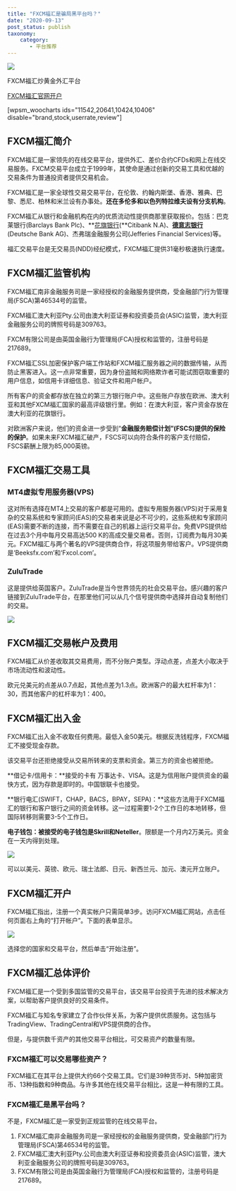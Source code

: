 ```yaml
---
title: "FXCM福汇是骗局黑平台吗？"
date: "2020-09-13"
post_status: publish
taxonomy:
    category: 
       - 平台推荐
---
```


[![](https://cdn.jsdelivr.net/gh/jarlin8/img@main/FxLogos/FXCM.png)](https://www.ssgg.net/go/fxcm-cn/)

FXCM福汇炒黄金外汇平台

[FXCM福汇官网开户](https://www.ssgg.net/go/fxcm-cn/)

\[wpsm\_woocharts ids="11542,20641,10424,10406" disable="brand,stock,userrate,review"\]

## **FXCM福汇简介**

FXCM福汇是一家领先的在线交易平台，提供外汇、差价合约CFDs和网上在线交易服务。FXCM交易平台成立于1999年，其使命是通过创新的交易工具和优越的交易条件为普通投资者提供交易机会。

FXCM福汇是一家全球性交易交易平台，在伦敦、约翰内斯堡、香港、雅典、巴黎、悉尼、柏林和米兰设有办事处。**还在多伦多和以色列特拉维夫设有分支机构**。

FXCM福汇从银行和金融机构在内的优质流动性提供商那里获取报价。包括：巴克莱银行(Barclays Bank Plc)、**[花旗银行](https://www.citibank.com.cn/)(**Citibank N.A)、[**德意志银行**](https://china.db.com/china/)(Deutsche Bank AG)、杰弗瑞金融服务公司(Jefferies Financial Services)等。

福汇交易平台是无交易员(NDD)经纪模式，FXCM福汇提供31毫秒极速执行速度。

## **FXCM福汇监管机构**

FXCM福汇南非金融服务司是一家经授权的金融服务提供商，受金融部门行为管理局(FSCA)第46534号的监管。

FXCM福汇澳大利亚Pty.公司由澳大利亚证券和投资委员会(ASIC)监管，澳大利亚金融服务公司的牌照号码是309763。

FXCM有限公司是由英国金融行为管理局(FCA)授权和监管的，注册号码是217689。

FXCM福汇SSL加密保护客户端工作站和FXCM福汇服务器之间的数据传输，从而防止黑客进入。这一点非常重要，因为身份盗贼和网络欺诈者可能试图窃取重要的用户信息，如信用卡详细信息、验证文件和用户帐户。

所有客户的资金都存放在独立的第三方银行账户中。这些账户存放在欧洲、澳大利亚和其他FXCM福汇国家的最高评级银行里。例如：在澳大利亚，客户资金存放在澳大利亚的花旗银行。

对欧洲客户来说，他们的资金进一步受到“**金融服务赔偿计划”(FSCS)提供的保险的保护**。如果未来FXCM福汇破产，FSCS可以向符合条件的客户支付赔偿，FSCS薪酬上限为85,000英镑。

## **FXCM福汇交易工具**

### **MT4虚拟专用服务器(VPS)**

这对所有选择在MT4上交易的客户都是可用的。虚拟专用服务器(VPS)对于采用复杂的交易系统和专家顾问(EAS)的交易者来说是必不可少的，这些系统和专家顾问(EAS)需要不断的连接，而不需要在自己的机器上运行交易平台。免费VPS提供给在过去3个月中每月交易高达500 K的高成交量交易者。否则，订阅费为每月30美元。FXCM福汇与两个著名的VPS提供商合作，将这项服务带给客户。VPS提供商是‘Beeksfx.com’和‘Fxcol.com’。

### **ZuluTrade**

这是提供给英国客户。ZuluTrade是当今世界领先的社会交易平台。感兴趣的客户链接到ZuluTrade平台，在那里他们可以从几个信号提供商中选择并自动复制他们的交易。

![](https://we.laowei8.com/wp-content/uploads/2020/09/2e907d8c8b5bcd599626bbe0afc0d4da-1.jpeg)

## **FXCM福汇交易帐户及费用**

FXCM福汇从价差收取其交易费用，而不分账户类型。浮动点差，点差大小取决于市场流动性和波动性。

欧元兑美元的点差从0.7点起，其他点差为1.3点。欧洲客户的最大杠杆率为1：30，而其他客户的杠杆率为1：400。

## **FXCM福汇出入金**

FXCM福汇出入金不收取任何费用。最低入金50美元。根据反洗钱程序，FXCM福汇不接受现金存款。

该交易平台还拒绝接受从交易所转来的支票和资金。第三方的资金也被拒绝。

**借记卡/信用卡：**接受的卡有 万事达卡、VISA。这是为信用账户提供资金的最快方式，因为存款是即时的。中国银联卡也接受。

**银行电汇(SWIFT，CHAP，BACS，BPAY，SEPA)：**这些方法用于FXCM福汇的银行和客户银行之间的资金转移。这一过程需要1-2个工作日的本地转移，但国际转移则需要3-5个工作日。

**电子钱包：**被接受的电子钱包是**Skrill和Neteller**。限额是一个月内2万美元。资金在一天内得到处理。

![](https://we.laowei8.com/wp-content/uploads/2020/09/6792d8c04d6e62cb5ebecd4ed3cab686-1.png)

可以以美元、英镑、欧元、瑞士法郎、日元、新西兰元、加元、澳元开立账户。

## **FXCM福汇开户**

FXCM福汇指出，注册一个真实帐户只需简单3步。访问FXCM福汇网站，点击任何页面右上角的“打开帐户”。下面的表单显示。

![](https://we.laowei8.com/wp-content/uploads/2020/09/f15b32ac9a4fbc9919d20b89f82d7f25-1.png)

选择您的国家和交易平台，然后单击“开始注册”。

## **FXCM福汇总体评价**

FXCM福汇是一个受到多国监管的交易平台，该交易平台投资于先进的技术解决方案，以帮助客户提供良好的交易条件。

FXCM福汇与知名专家建立了合作伙伴关系，为客户提供优质服务。这包括与TradingView、TradingCentral和VPS提供商的合作。

但是，与提供数千资产的其他交易平台相比，可交易资产的数量有限。

### **FXCM福汇可以交易哪些资产？**

FXCM福汇在其平台上提供大约66个交易工具。它们是39种货币对、5种加密货币、13种指数和9种商品。与许多其他在线交易平台相比，这是一种有限的工具。

### FXCM福汇是黑平台吗？

不是，FXCM福汇是一家受到正规监管的在线交易平台。  
1. FXCM福汇南非金融服务司是一家经授权的金融服务提供商，受金融部门行为管理局(FSCA)第46534号的监管。  
2. FXCM福汇澳大利亚Pty.公司由澳大利亚证券和投资委员会(ASIC)监管，澳大利亚金融服务公司的牌照号码是309763。  
3. FXCM有限公司是由英国金融行为管理局(FCA)授权和监管的，注册号码是217689。
